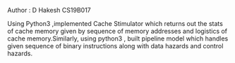 Author : D Hakesh CS19B017

Using Python3 ,implemented Cache Stimulator which returns out the stats of cache memory given by sequence of memory addresses and logistics of cache memory.Similarly, using python3 , built pipeline model which handles given sequence of binary instructions along with data hazards and control hazards.
